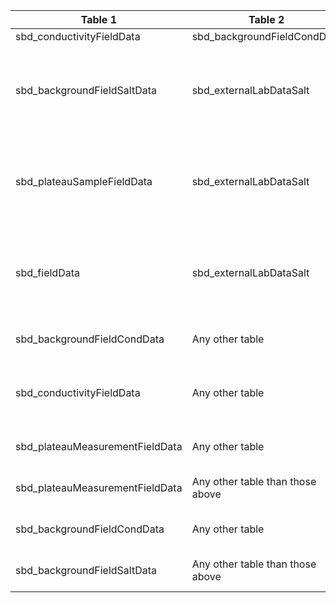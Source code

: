 |Table 1|Table 2|Join by field(s)|
|------------------------|------------------------|-------------------------------|
sbd_conductivityFieldData|sbd_backgroundFieldCondData|hoboSampleID
sbd_backgroundFieldSaltData|sbd_externalLabDataSalt|Not fully automatable: saltBackgroundSampleID is one of the sample types returned in sbd_externalLabDataSalt as saltSampleID. See Standard Calculations.
sbd_plateauSampleFieldData|sbd_externalLabDataSalt|Not fully automatable: saltTracerSampleID is one of the sample types returned in sbd_externalLabDataSalt as saltSampleID. See Standard Calculations.
sbd_fieldData|sbd_externalLabDataSalt|Not fully automatable: injectateSampleID is one of the sample types returned in sbd_externalLabDataSalt as saltSampleID. See Standard Calculations.
sbd_backgroundFieldCondData|Any other table|Join not recommended: data can be related by date and site of sampling
sbd_conductivityFieldData|Any other table|Join not recommended: conductivity data are measured at much higher frequency than other tables
sbd_plateauMeasurementFieldData|Any other table|Join not recommended: data can be related by date and site of sampling
sbd_plateauMeasurementFieldData|Any other table than those above|Join not recommended: data can be related by date and site of sampling
sbd_backgroundFieldCondData|Any other table|Join not recommended: data can be related by date and site of sampling
sbd_backgroundFieldSaltData|Any other table than those above|Join not recommended: data can be related by date and site of sampling
